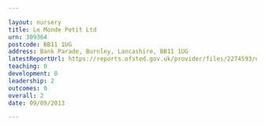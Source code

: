 ```yaml
---

layout: nursery
title: Le Monde Petit Ltd
urn: 309364
postcode: BB11 1UG
address: Bank Parade, Burnley, Lancashire, BB11 1UG
latestReportUrl: https://reports.ofsted.gov.uk/provider/files/2274593/urn/309364.pdf
teaching: 0
development: 0
leadership: 2
outcomes: 0
overall: 2
date: 09/09/2013

---
```

